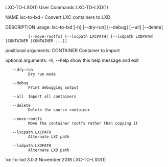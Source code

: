 LXC-TO-LXD(1)                               User Commands                               LXC-TO-LXD(1)

NAME
       lxc-to-lxd - Convert LXC containers to LXD

DESCRIPTION
       usage: lxc-to-lxd [-h] [--dry-run] [--debug] [--all] [--delete]

              [--move-rootfs] [--lxcpath LXCPATH] [--lxdpath LXDPATH] [CONTAINER [CONTAINER ...]]

   positional arguments:
       CONTAINER
              Container to import

   optional arguments:
       -h, --help
              show this help message and exit

       --dry-run
              Dry run mode

       --debug
              Print debugging output

       --all  Import all containers

       --delete
              Delete the source container

       --move-rootfs
              Move the container rootfs rather than copying it

       --lxcpath LXCPATH
              Alternate LXC path

       --lxdpath LXDPATH
              Alternate LXD path

lxc-to-lxd 3.0.3                            November 2018                               LXC-TO-LXD(1)
